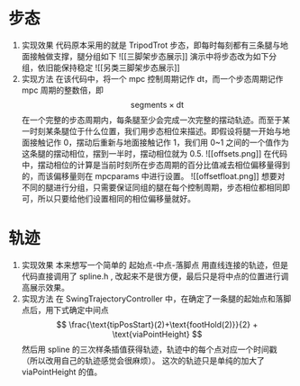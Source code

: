 # 步态
1. 实现效果
代码原本采用的就是 TripodTrot 步态，即每时每刻都有三条腿与地面接触做支撑，腿分组如下
![[三脚架步态展示]]
演示中将步态改为如下分组，依旧能保持稳定
![[另类三脚架步态展示]]
2. 实现方法
在该代码中，将一个 mpc 控制周期记作 dt，而一个步态周期记作 mpc 周期的整数倍，即
$$
\text{segments} \times \text{dt}
$$
在一个完整的步态周期内，每条腿至少会完成一次完整的摆动轨迹。而至于某一时刻某条腿位于什么位置，我们用步态相位来描述。即假设将腿一开始与地面接触记作 0，摆动后重新与地面接触记作 1，我们用 0~1 之间的一个值作为这条腿的摆动相位，摆到一半时，摆动相位就为 0.5.
![[offsets.png]]
在代码中，摆动相位的计算是当前时刻所在步态周期的百分比值减去相位偏移量得到的，而该偏移量则在 mpcparams 中进行设置。
![[offsetfloat.png]]
想要对不同的腿进行分组，只需要保证同组的腿在每个控制周期，步态相位都相同即可，所以只要给他们设置相同的相位偏移量就好。
# 轨迹
1. 实现效果
本来想写一个简单的 起始点-中点-落脚点 用直线连接的轨迹，但是代码直接调用了 spline.h , 改起来不是很方便，最后只是将中点的位置进行调高展示效果。
2. 实现方法
在 SwingTrajectoryController 中，在确定了一条腿的起始点和落脚点后，用下式确定中间点
$$
\frac{\text{tipPosStart}(2)+\text{footHold(2)}}{2} + \text{viaPointHeight}
$$
然后用 spline 的三次样条插值获得轨迹，轨迹中的每个点对应一个时间戳（所以改用自己的轨迹感觉会很麻烦）。
这次的轨迹只是单纯的加大了 viaPointHeight 的值。
